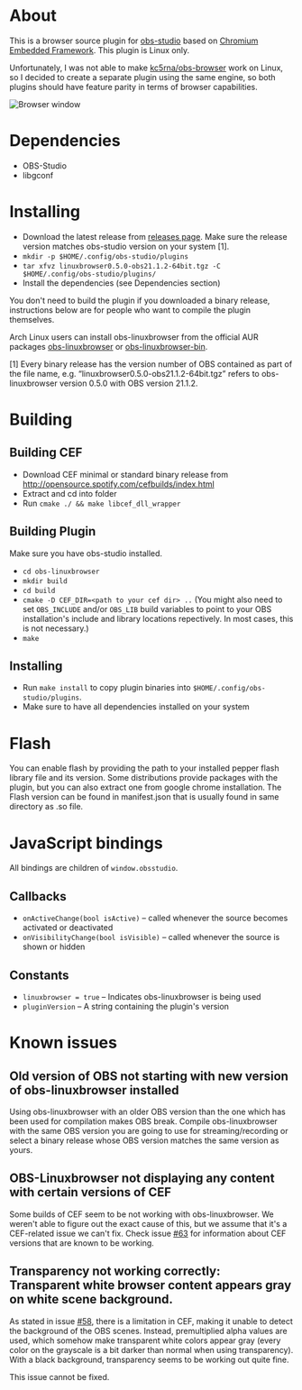 # About

This is a browser source plugin for [obs-studio](https://github.com/jp9000/obs-studio) based
on [Chromium Embedded Framework](https://bitbucket.org/chromiumembedded/cef). This plugin is Linux only.

Unfortunately, I was not able to make [kc5rna/obs-browser](https://github.com/kc5nra/obs-browser) work on Linux,
so I decided to create a separate plugin using the same engine, so both plugins should have feature parity in
terms of browser capabilities.

![Browser window](img/obs-linuxbrowser.png)

# Dependencies

* OBS-Studio
* libgconf

# Installing

* Download the latest release from [releases page](https://github.com/bazukas/obs-linuxbrowser/releases). Make sure the release version matches obs-studio version on your system [1].
* `mkdir -p $HOME/.config/obs-studio/plugins`
* `tar xfvz linuxbrowser0.5.0-obs21.1.2-64bit.tgz -C $HOME/.config/obs-studio/plugins/`
* Install the dependencies (see Dependencies section)

You don't need to build the plugin if you downloaded a binary release, instructions below are for people
who want to compile the plugin themselves.

Arch Linux users can install obs-linuxbrowser from the official AUR packages [obs-linuxbrowser](https://aur.archlinux.org/packages/obs-linuxbrowser) or [obs-linuxbrowser-bin](https://aur.archlinux.org/packages/obs-linuxbrowser-bin).

[1] Every binary release has the version number of OBS contained as part of the file name, e.g. “linuxbrowser0.5.0-obs21.1.2-64bit.tgz” refers to obs-linuxbrowser version 0.5.0 with OBS version 21.1.2.

# Building

## Building CEF

* Download CEF minimal or standard binary release from http://opensource.spotify.com/cefbuilds/index.html
* Extract and cd into folder
* Run `cmake ./ && make libcef_dll_wrapper`

## Building Plugin

Make sure you have obs-studio installed.

* `cd obs-linuxbrowser`
* `mkdir build`
* `cd build`
* `cmake -D CEF_DIR=<path to your cef dir> ..` (You might also need to set `OBS_INCLUDE` and/or `OBS_LIB` build variables to point to your OBS installation's include and library locations repectively. In most cases, this is not necessary.)
* `make`

## Installing

* Run `make install` to copy plugin binaries into `$HOME/.config/obs-studio/plugins`.
* Make sure to have all dependencies installed on your system

# Flash

You can enable flash by providing the path to your installed pepper flash library file and its version.
Some distributions provide packages with the plugin, but you can also extract one from google chrome installation.
The Flash version can be found in manifest.json that is usually found in same directory as .so file.

# JavaScript bindings
All bindings are children of `window.obsstudio`.

## Callbacks
* `onActiveChange(bool isActive)` – called whenever the source becomes activated or deactivated
* `onVisibilityChange(bool isVisible)` – called whenever the source is shown or hidden

## Constants
* `linuxbrowser = true` – Indicates obs-linuxbrowser is being used
* `pluginVersion` – A string containing the plugin's version

# Known issues
## Old version of OBS not starting with new version of obs-linuxbrowser installed
Using obs-linuxbrowser with an older OBS version than the one which has been used for compilation makes OBS break. Compile obs-linuxbrowser with the same OBS version you are going to use for streaming/recording or select a binary release whose OBS version matches the same version as yours.

## OBS-Linuxbrowser not displaying any content with certain versions of CEF
Some builds of CEF seem to be not working with obs-linuxbrowser.
We weren't able to figure out the exact cause of this, but we assume that it's a CEF-related issue we can't fix.
Check issue [#63](https://github.com/bazukas/obs-linuxbrowser/issues/63) for information about CEF versions that are known to be working.

## Transparency not working correctly: Transparent white browser content appears gray on white scene background.
As stated in issue [#58](https://github.com/bazukas/obs-linuxbrowser/issues/58), there is a limitation in CEF, making it unable to detect the background of the OBS scenes.
Instead, premultiplied alpha values are used, which somehow make transparent white colors appear gray (every color on the grayscale is a bit darker than normal when using transparency).
With a black background, transparency seems to be working out quite fine.

This issue cannot be fixed.
